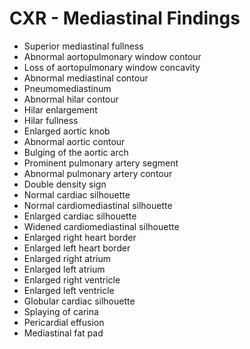# CXR - Mediastinal Findings

- Superior mediastinal fullness
- Abnormal aortopulmonary window contour
- Loss of aortopulmonary window concavity
- Abnormal mediastinal contour
- Pneumomediastinum
- Abnormal hilar contour
- Hilar enlargement
- Hilar fullness
- Enlarged aortic knob
- Abnormal aortic contour
- Bulging of the aortic arch
- Prominent pulmonary artery segment
- Abnormal pulmonary artery contour
- Double density sign
- Normal cardiac silhouette
- Normal cardiomediastinal silhouette
- Enlarged cardiac silhouette
- Widened cardiomediastinal silhouette
- Enlarged right heart border
- Enlarged left heart border
- Enlarged right atrium
- Enlarged left atrium
- Enlarged right ventricle
- Enlarged left ventricle
- Globular cardiac silhouette
- Splaying of carina
- Pericardial effusion
- Mediastinal fat pad
